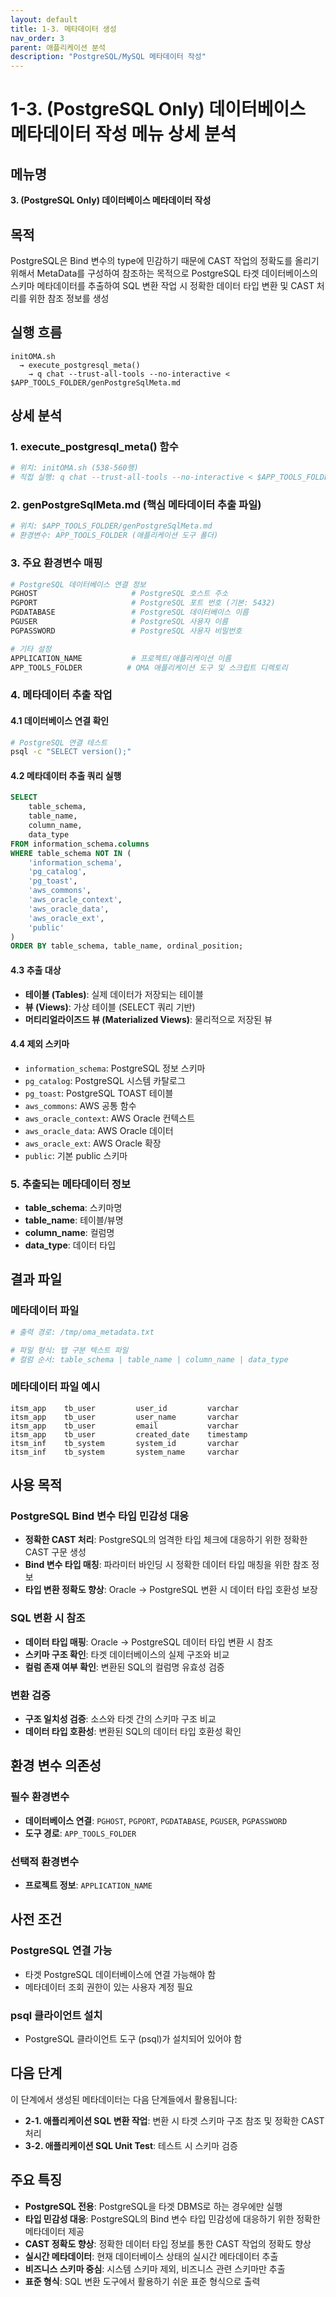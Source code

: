 ```yaml
---
layout: default
title: 1-3. 메타데이터 생성
nav_order: 3
parent: 애플리케이션 분석
description: "PostgreSQL/MySQL 메타데이터 작성"
---
```


# 1-3. (PostgreSQL Only) 데이터베이스 메타데이터 작성 메뉴 상세 분석

## 메뉴명
**3. (PostgreSQL Only) 데이터베이스 메타데이터 작성**

## 목적
PostgreSQL은 Bind 변수의 type에 민감하기 때문에 CAST 작업의 정확도를 올리기 위해서 MetaData를 구성하여 참조하는 목적으로 PostgreSQL 타겟 데이터베이스의 스키마 메타데이터를 추출하여 SQL 변환 작업 시 정확한 데이터 타입 변환 및 CAST 처리를 위한 참조 정보를 생성

## 실행 흐름
```
initOMA.sh 
  → execute_postgresql_meta() 
    → q chat --trust-all-tools --no-interactive < $APP_TOOLS_FOLDER/genPostgreSqlMeta.md
```

## 상세 분석

### 1. **execute_postgresql_meta() 함수**
```bash
# 위치: initOMA.sh (538-560행)
# 직접 실행: q chat --trust-all-tools --no-interactive < $APP_TOOLS_FOLDER/genPostgreSqlMeta.md
```

### 2. **genPostgreSqlMeta.md (핵심 메타데이터 추출 파일)**
```bash
# 위치: $APP_TOOLS_FOLDER/genPostgreSqlMeta.md
# 환경변수: APP_TOOLS_FOLDER (애플리케이션 도구 폴더)
```

### 3. **주요 환경변수 매핑**
```bash
# PostgreSQL 데이터베이스 연결 정보
PGHOST                     # PostgreSQL 호스트 주소
PGPORT                     # PostgreSQL 포트 번호 (기본: 5432)
PGDATABASE                 # PostgreSQL 데이터베이스 이름
PGUSER                     # PostgreSQL 사용자 이름
PGPASSWORD                 # PostgreSQL 사용자 비밀번호

# 기타 설정
APPLICATION_NAME           # 프로젝트/애플리케이션 이름
APP_TOOLS_FOLDER          # OMA 애플리케이션 도구 및 스크립트 디렉토리
```

### 4. **메타데이터 추출 작업**

#### **4.1 데이터베이스 연결 확인**
```bash
# PostgreSQL 연결 테스트
psql -c "SELECT version();"
```

#### **4.2 메타데이터 추출 쿼리 실행**
```sql
SELECT 
    table_schema,
    table_name,
    column_name,
    data_type
FROM information_schema.columns 
WHERE table_schema NOT IN (
    'information_schema', 
    'pg_catalog', 
    'pg_toast',
    'aws_commons',
    'aws_oracle_context',
    'aws_oracle_data', 
    'aws_oracle_ext',
    'public'
)
ORDER BY table_schema, table_name, ordinal_position;
```

#### **4.3 추출 대상**
- **테이블 (Tables)**: 실제 데이터가 저장되는 테이블
- **뷰 (Views)**: 가상 테이블 (SELECT 쿼리 기반)
- **머티리얼라이즈드 뷰 (Materialized Views)**: 물리적으로 저장된 뷰

#### **4.4 제외 스키마**
- `information_schema`: PostgreSQL 정보 스키마
- `pg_catalog`: PostgreSQL 시스템 카탈로그  
- `pg_toast`: PostgreSQL TOAST 테이블
- `aws_commons`: AWS 공통 함수
- `aws_oracle_context`: AWS Oracle 컨텍스트
- `aws_oracle_data`: AWS Oracle 데이터
- `aws_oracle_ext`: AWS Oracle 확장
- `public`: 기본 public 스키마

### 5. **추출되는 메타데이터 정보**
- **table_schema**: 스키마명
- **table_name**: 테이블/뷰명
- **column_name**: 컬럼명
- **data_type**: 데이터 타입

## 결과 파일

### **메타데이터 파일**
```bash
# 출력 경로: /tmp/oma_metadata.txt

# 파일 형식: 탭 구분 텍스트 파일
# 컬럼 순서: table_schema | table_name | column_name | data_type
```

### **메타데이터 파일 예시**
```
itsm_app    tb_user         user_id         varchar
itsm_app    tb_user         user_name       varchar
itsm_app    tb_user         email           varchar
itsm_app    tb_user         created_date    timestamp
itsm_inf    tb_system       system_id       varchar
itsm_inf    tb_system       system_name     varchar
```

## 사용 목적

### **PostgreSQL Bind 변수 타입 민감성 대응**
- **정확한 CAST 처리**: PostgreSQL의 엄격한 타입 체크에 대응하기 위한 정확한 CAST 구문 생성
- **Bind 변수 타입 매칭**: 파라미터 바인딩 시 정확한 데이터 타입 매칭을 위한 참조 정보
- **타입 변환 정확도 향상**: Oracle → PostgreSQL 변환 시 데이터 타입 호환성 보장

### **SQL 변환 시 참조**
- **데이터 타입 매핑**: Oracle → PostgreSQL 데이터 타입 변환 시 참조
- **스키마 구조 확인**: 타겟 데이터베이스의 실제 구조와 비교
- **컬럼 존재 여부 확인**: 변환된 SQL의 컬럼명 유효성 검증

### **변환 검증**
- **구조 일치성 검증**: 소스와 타겟 간의 스키마 구조 비교
- **데이터 타입 호환성**: 변환된 SQL의 데이터 타입 호환성 확인

## 환경 변수 의존성

### **필수 환경변수**
- **데이터베이스 연결**: `PGHOST`, `PGPORT`, `PGDATABASE`, `PGUSER`, `PGPASSWORD`
- **도구 경로**: `APP_TOOLS_FOLDER`

### **선택적 환경변수**
- **프로젝트 정보**: `APPLICATION_NAME`

## 사전 조건

### **PostgreSQL 연결 가능**
- 타겟 PostgreSQL 데이터베이스에 연결 가능해야 함
- 메타데이터 조회 권한이 있는 사용자 계정 필요

### **psql 클라이언트 설치**
- PostgreSQL 클라이언트 도구 (psql)가 설치되어 있어야 함

## 다음 단계
이 단계에서 생성된 메타데이터는 다음 단계들에서 활용됩니다:
- **2-1. 애플리케이션 SQL 변환 작업**: 변환 시 타겟 스키마 구조 참조 및 정확한 CAST 처리
- **3-2. 애플리케이션 SQL Unit Test**: 테스트 시 스키마 검증

## 주요 특징
- **PostgreSQL 전용**: PostgreSQL을 타겟 DBMS로 하는 경우에만 실행
- **타입 민감성 대응**: PostgreSQL의 Bind 변수 타입 민감성에 대응하기 위한 정확한 메타데이터 제공
- **CAST 정확도 향상**: 정확한 데이터 타입 정보를 통한 CAST 작업의 정확도 향상
- **실시간 메타데이터**: 현재 데이터베이스 상태의 실시간 메타데이터 추출
- **비즈니스 스키마 중심**: 시스템 스키마 제외, 비즈니스 관련 스키마만 추출
- **표준 형식**: SQL 변환 도구에서 활용하기 쉬운 표준 형식으로 출력
